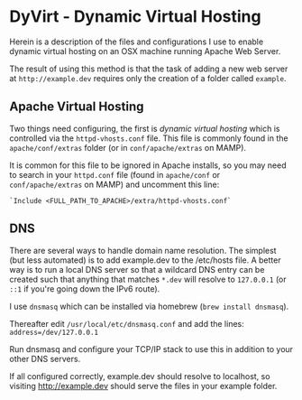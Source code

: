 DyVirt - Dynamic Virtual Hosting
==

Herein is a description of the files and configurations I use to enable dynamic virtual hosting on an OSX machine running Apache Web Server.

The result of using this method is that the task of adding a new web server at `http://example.dev` requires only the creation of a folder called `example`.

Apache Virtual Hosting
--
Two things need configuring, the first is _dynamic virtual hosting_ which is controlled via the `httpd-vhosts.conf` file.  This file is commonly found in the `apache/conf/extras` folder (or in `conf/apache/extras` on MAMP).

It is common for this file to be ignored in Apache installs, so you may need to search in your `httpd.conf` file (found in `apache/conf` or `conf/apache/extras` on MAMP) and uncomment this line:

	`Include <FULL_PATH_TO_APACHE>/extra/httpd-vhosts.conf`

DNS
--
There are several ways to handle domain name resolution.  The simplest (but less automated) is to add example.dev to the /etc/hosts file.  A better way is to run a local DNS server so that a wildcard DNS entry can be created such that anything that matches `*.dev` will resolve to `127.0.0.1` (or `::1` if you're going down the IPv6 route).

I use `dnsmasq` which can be installed via homebrew (`brew install dnsmasq`).

Thereafter edit `/usr/local/etc/dnsmasq.conf` and add the lines:
	`address=/dev/127.0.0.1`

Run dnsmasq and configure your TCP/IP stack to use this in addition to your other DNS servers.

If all configured correctly, example.dev should resolve to localhost, so visiting http://example.dev should serve the files in your example folder.
  